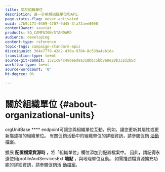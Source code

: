 ```yaml
---
title: 關於組織單位
description: 進一步瞭解組織單位和API。
page-status-flag: never-activated
uuid: c7b9c171-0409-4707-9d45-3fa72aee8008
contentOwner: sauviat
products: SG_CAMPAIGN/STANDARD
audience: developing
content-type: reference
topic-tags: campaign-standard-apis
discoiquuid: 304e7779-42d2-430a-9704-8c599a4eb1da
translation-type: tm+mt
source-git-commit: 1321c84c49de6d9a318bbc5bb8a0e28b332d2b5d
workflow-type: tm+mt
source-wordcount: '0'
ht-degree: 0%

---
```



# 關於組織單位 {#about-organizational-units}

orgUnitBase **** endpoint可讓您與組織單位互動，例如，讓您更新其屬性或更新描述檔的組織單位。 有關促銷活動中的組織單位的詳細資訊，請參閱促銷 [活動檔案](https://helpx.adobe.com/campaign/standard/administration/using/organizational-units.html)。

擴展 **配置檔案資源時** ，將「組織單位」欄位添加到配置檔案中。 因此，請記得永遠使用profileAndServicesExt **端點** ，與地理單位互動。 如需描述檔資源擴充功能的詳細資訊，請參閱促銷活 [動檔案](https://helpx.adobe.com/campaign/standard/administration/using/organizational-units.html#partitioning-profiles)。

